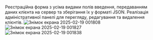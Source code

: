 Реєстраційна форма з усіма видами полів введення, передаванням даних клієнта на сервер та зберігання їх у форматі JSON. Реалізація адміністративної панелі для перегляду, редагування та видалення клієнтів.
![Знімок екрана 2025-02-19 001808](https://github.com/user-attachments/assets/be5edc46-5238-4854-81b2-683fc49a80f7)
![Знімок екрана 2025-02-19 001827](https://github.com/user-attachments/assets/8c07b203-c2b8-4841-a639-2fd5fa70c3f8)
![Знімок екрана 2025-02-19 001838](https://github.com/user-attachments/assets/a60980b4-b8c7-4b0e-a58e-492b5d14913c)
